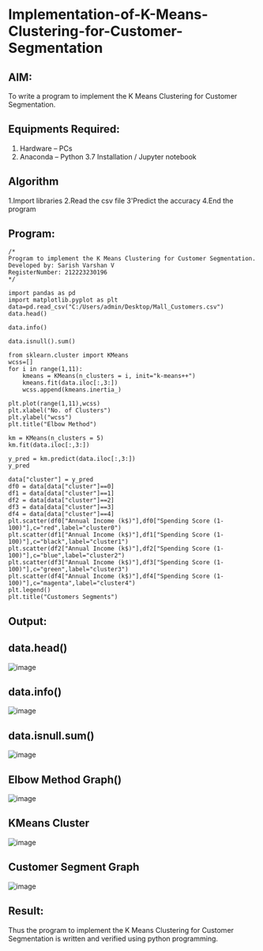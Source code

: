 # Implementation-of-K-Means-Clustering-for-Customer-Segmentation

## AIM:
To write a program to implement the K Means Clustering for Customer Segmentation.

## Equipments Required:
1. Hardware – PCs
2. Anaconda – Python 3.7 Installation / Jupyter notebook

## Algorithm
1.Import libraries
2.Read the csv file
3'Predict the accuracy
4.End the program 

## Program:
```
/*
Program to implement the K Means Clustering for Customer Segmentation.
Developed by: Sarish Varshan V
RegisterNumber: 212223230196 
*/
```
```
import pandas as pd
import matplotlib.pyplot as plt
data=pd.read_csv("C:/Users/admin/Desktop/Mall_Customers.csv")
data.head()

data.info()

data.isnull().sum()

from sklearn.cluster import KMeans
wcss=[]
for i in range(1,11):
    kmeans = KMeans(n_clusters = i, init="k-means++")
    kmeans.fit(data.iloc[:,3:])
    wcss.append(kmeans.inertia_)

plt.plot(range(1,11),wcss)
plt.xlabel("No. of Clusters")
plt.ylabel("wcss")
plt.title("Elbow Method")

km = KMeans(n_clusters = 5)
km.fit(data.iloc[:,3:])

y_pred = km.predict(data.iloc[:,3:])
y_pred

data["cluster"] = y_pred
df0 = data[data["cluster"]==0]
df1 = data[data["cluster"]==1]
df2 = data[data["cluster"]==2]
df3 = data[data["cluster"]==3]
df4 = data[data["cluster"]==4]
plt.scatter(df0["Annual Income (k$)"],df0["Spending Score (1-100)"],c="red",label="cluster0")
plt.scatter(df1["Annual Income (k$)"],df1["Spending Score (1-100)"],c="black",label="cluster1")
plt.scatter(df2["Annual Income (k$)"],df2["Spending Score (1-100)"],c="blue",label="cluster2")
plt.scatter(df3["Annual Income (k$)"],df3["Spending Score (1-100)"],c="green",label="cluster3")
plt.scatter(df4["Annual Income (k$)"],df4["Spending Score (1-100)"],c="magenta",label="cluster4")
plt.legend()
plt.title("Customers Segments")
```


## Output:
## data.head()
![image](https://github.com/sarishvarshan/Implementation-of-K-Means-Clustering-for-Customer-Segmentation/assets/152167665/30aaa987-9904-46b0-9824-6aba99397f7c)
## data.info()
![image](https://github.com/sarishvarshan/Implementation-of-K-Means-Clustering-for-Customer-Segmentation/assets/152167665/5d27f9a8-de55-444a-aa81-7fae6a7e6b85)
## data.isnull.sum()
![image](https://github.com/sarishvarshan/Implementation-of-K-Means-Clustering-for-Customer-Segmentation/assets/152167665/bc52a28d-046c-4d10-b60a-0571ee5ec782)
## Elbow Method Graph()
![image](https://github.com/sarishvarshan/Implementation-of-K-Means-Clustering-for-Customer-Segmentation/assets/152167665/82cd106a-d86f-493b-aeb3-748e00af3ce8)
## KMeans Cluster
![image](https://github.com/sarishvarshan/Implementation-of-K-Means-Clustering-for-Customer-Segmentation/assets/152167665/b4abe496-5745-469e-86f8-45320b21e3d2)
## Customer Segment Graph
![image](https://github.com/sarishvarshan/Implementation-of-K-Means-Clustering-for-Customer-Segmentation/assets/152167665/90b83396-2eef-40c8-8252-08f23e3e0308)









## Result:
Thus the program to implement the K Means Clustering for Customer Segmentation is written and verified using python programming.
